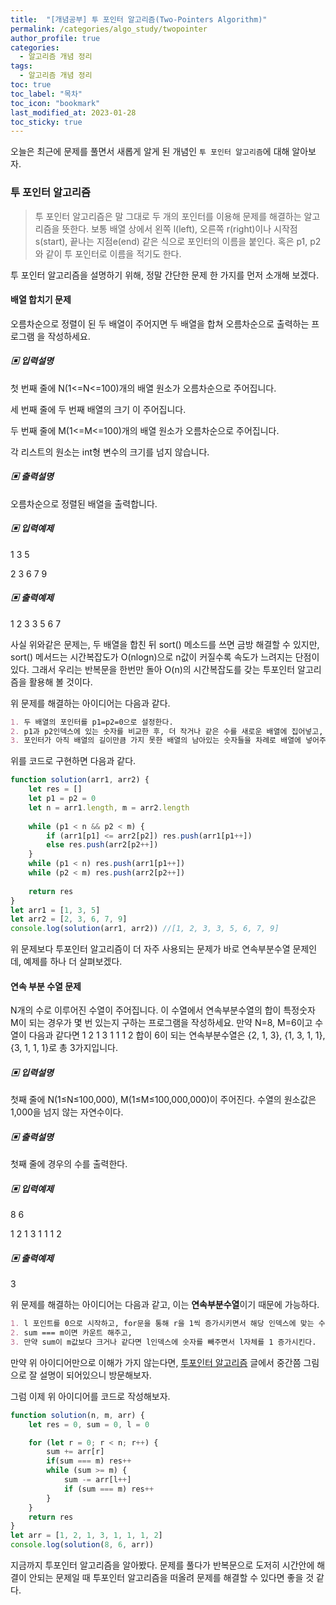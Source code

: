 ```yaml
---
title:  "[개념공부] 투 포인터 알고리즘(Two-Pointers Algorithm)"
permalink: /categories/algo_study/twopointer
author_profile: true
categories:
  - 알고리즘 개념 정리
tags:
  - 알고리즘 개념 정리
toc: true
toc_label: "목차"
toc_icon: "bookmark"
last_modified_at: 2023-01-28
toc_sticky: true
---
```


 오늘은 최근에 문제를 풀면서 새롭게 알게 된 개념인 `투 포인터 알고리즘`에 대해 알아보자. 



### 투 포인터 알고리즘

>  투 포인터 알고리즘은 말 그대로 두 개의 포인터를 이용해 문제를 해결하는 알고리즘을 뜻한다. 보통 배열 상에서 왼쪽 l(left), 오른쪽 r(right)이나 시작점s(start), 끝나는 지점e(end) 같은 식으로 포인터의 이름을 붙인다. 혹은 p1, p2와 같이 투 포인터로 이름을 적기도 한다.

투 포인터 알고리즘을 설명하기 위해, 정말 간단한 문제 한 가지를 먼저 소개해 보겠다.



#### 배열 합치기 문제

오름차순으로 정렬이 된 두 배열이 주어지면 두 배열을 합쳐 오름차순으로 출력하는 프로그램 을 작성하세요. 

##### ▣ 입력설명 

첫 번째 줄에 N(1<=N<=100)개의 배열 원소가 오름차순으로 주어집니다.  

세 번째 줄에 두 번째 배열의 크기 이 주어집니다. 

두 번째 줄에 M(1<=M<=100)개의 배열 원소가 오름차순으로 주어집니다. 

각 리스트의 원소는 int형 변수의 크기를 넘지 않습니다. 

##### ▣ 출력설명 

오름차순으로 정렬된 배열을 출력합니다. 

##### ▣ 입력예제 

1 3 5 

2 3 6 7 9 

##### ▣ 출력예제  

1 2 3 3 5 6 7 

 사실 위와같은 문제는, 두 배열을 합친 뒤 sort() 메소드를 쓰면 금방 해결할 수 있지만, sort() 메서드는 시간복잡도가 O(nlogn)으로 n값이 커질수록 속도가 느려지는 단점이 있다. 그래서 우리는 반복문을 한번만 돌아 O(n)의 시간복잡도를 갖는 투포인터 알고리즘을 활용해 볼 것이다.

위 문제를 해결하는 아이디어는 다음과 같다.

```markdown
1. 두 배열의 포인터를 p1=p2=0으로 설정한다.
2. p1과 p2인덱스에 있는 숫자를 비교한 후, 더 작거나 같은 수를 새로운 배열에 집어넣고, 해당 숫자에 있는 포인터를 1 증가시킨다.
3. 포인터가 아직 배열의 길이만큼 가지 못한 배열의 남아있는 숫자들을 차례로 배열에 넣어주기.
```

위를 코드로 구현하면 다음과 같다.

```js
function solution(arr1, arr2) {
    let res = []
    let p1 = p2 = 0
    let n = arr1.length, m = arr2.length
 
    while (p1 < n && p2 < m) {
        if (arr1[p1] <= arr2[p2]) res.push(arr1[p1++])
        else res.push(arr2[p2++])
    }
    while (p1 < n) res.push(arr1[p1++])
    while (p2 < m) res.push(arr2[p2++])
    
    return res
}
let arr1 = [1, 3, 5]
let arr2 = [2, 3, 6, 7, 9]
console.log(solution(arr1, arr2)) //[1, 2, 3, 3, 5, 6, 7, 9]
```

위 문제보다 투포인터 알고리즘이 더 자주 사용되는 문제가 바로 연속부분수열 문제인데, 예제를 하나 더 살펴보겠다.



#### 연속 부분 수열 문제

N개의 수로 이루어진 수열이 주어집니다. 이 수열에서 연속부분수열의 합이 특정숫자 M이 되는 경우가 몇 번 있는지 구하는 프로그램을  작성하세요. 만약 N=8, M=6이고 수열이 다음과 같다면 1 2 1 3 1 1 1 2  합이 6이 되는 연속부분수열은 {2, 1, 3}, {1, 3, 1, 1}, {3, 1, 1, 1}로 총 3가지입니다.

##### ▣ 입력설명 

첫째 줄에 N(1≤N≤100,000), M(1≤M≤100,000,000)이 주어진다.  수열의 원소값은 1,000을 넘지 않는 자연수이다.

##### ▣ 출력설명 

첫째 줄에 경우의 수를 출력한다.

##### ▣ 입력예제 

8 6 

1 2 1 3 1 1 1 2

##### ▣ 출력예제  

3

위 문제를 해결하는 아이디어는 다음과 같고, 이는 **연속부분수열**이기 때문에 가능하다.

```markdown
1. l 포인트를 0으로 시작하고, for문을 통해 r을 1씩 증가시키면서 해당 인덱스에 맞는 수를 sum에 더해준다.
2. sum === m이면 카운트 해주고,
3. 만약 sum이 m값보다 크거나 같다면 l인덱스에 숫자를 빼주면서 l자체를 1 증가시킨다.
```

만약 위 아이디어만으로 이해가 가지 않는다면, [투포인터 알고리즘](https://code-lab1.tistory.com/276) 글에서 중간쯤 그림으로 잘 설명이 되어있으니 방문해보자.

그럼 이제 위 아이디어를 코드로 작성해보자.

```js
function solution(n, m, arr) {
    let res = 0, sum = 0, l = 0

    for (let r = 0; r < n; r++) {
        sum += arr[r]
        if(sum === m) res++
        while (sum >= m) {
            sum -= arr[l++]
            if (sum === m) res++
        }
    }
    return res
}
let arr = [1, 2, 1, 3, 1, 1, 1, 2]
console.log(solution(8, 6, arr))
```

지금까지 투포인터 알고리즘을 알아봤다. 문제를 풀다가 반복문으로 도저히 시간안에 해결이 안되는 문제일 때 투포인터 알고리즘을 떠올려 문제를 해결할 수 있다면 좋을 것 같다.
